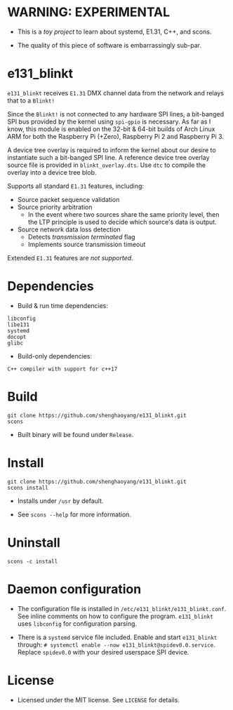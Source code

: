 # WARNING: EXPERIMENTAL

- This is a _toy project_ to learn about systemd, 
  E1.31, C++, and scons.

- The quality of this piece of software is embarrassingly sub-par.

# e131_blinkt

``e131_blinkt`` receives ``E1.31`` DMX channel data from the network and relays that to a ``Blinkt!``

Since the ``Blinkt!`` is not connected to any hardware SPI lines, a bit-banged SPI bus provided by the kernel using ``spi-gpio`` is necessary. As far as I know, this module is enabled on the 32-bit & 64-bit builds of Arch Linux ARM for both the Raspberry Pi (+Zero), Raspberry Pi 2 and Raspberry Pi 3.

A device tree overlay is required to inform the kernel about our desire to instantiate such a bit-banged SPI line. A reference device tree overlay source file is provided in ``blinkt_overlay.dts``. Use ``dtc`` to compile the overlay into a device tree blob.

Supports all standard ``E1.31`` features, including:

- Source packet sequence validation
- Source priority arbitration
    - In the event where two sources share the same priority level, then the LTP principle is used
      to decide which source's data is output.
- Source network data loss detection
    - Detects _transmission terminated_ flag
    - Implements source transmission timeout
        
Extended ``E1.31`` features are _not supported_.

# Dependencies

- Build & run time dependencies:

```
libconfig
libe131
systemd
docopt
glibc
```

- Build-only dependencies:


```
C++ compiler with support for c++17
```

# Build
```
git clone https://github.com/shenghaoyang/e131_blinkt.git
scons
```

- Built binary will be found under ``Release``.

# Install

```
git clone https://github.com/shenghaoyang/e131_blinkt.git
scons install
```

- Installs under ``/usr`` by default.

- See ``scons --help`` for more information.

# Uninstall

```
scons -c install
```

# Daemon configuration

- The configuration file is installed in ``/etc/e131_blinkt/e131_blinkt.conf``. See inline comments on how to configure the program. ``e131_blinkt`` uses ``libconfig`` for configuration parsing.

- There is a ``systemd`` service file included. Enable and start ``e131_blinkt`` through: 
``# systemctl enable --now e131_blinkt@spidev0.0.service``. 
Replace ``spidev0.0`` with your desired userspace SPI device.
  
# License

- Licensed under the MIT license. See ``LICENSE`` for details.
